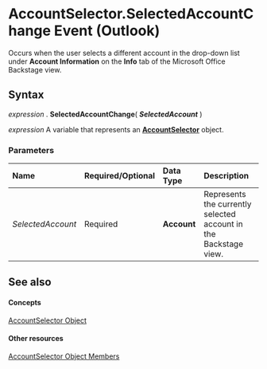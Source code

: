 
# AccountSelector.SelectedAccountChange Event (Outlook)

Occurs when the user selects a different account in the drop-down list under  **Account Information** on the **Info** tab of the Microsoft Office Backstage view.


## Syntax

 _expression_ . **SelectedAccountChange**( **_SelectedAccount_** )

 _expression_ A variable that represents an **[AccountSelector](846f176e-5680-a214-7624-75f3a524c989.md)** object.


### Parameters



|**Name**|**Required/Optional**|**Data Type**|**Description**|
|:-----|:-----|:-----|:-----|
| _SelectedAccount_|Required| **Account**|Represents the currently selected account in the Backstage view.|

## See also


#### Concepts


[AccountSelector Object](846f176e-5680-a214-7624-75f3a524c989.md)
#### Other resources


[AccountSelector Object Members](cee14ad4-2d90-eef1-efb0-64b0fb8a912f.md)
